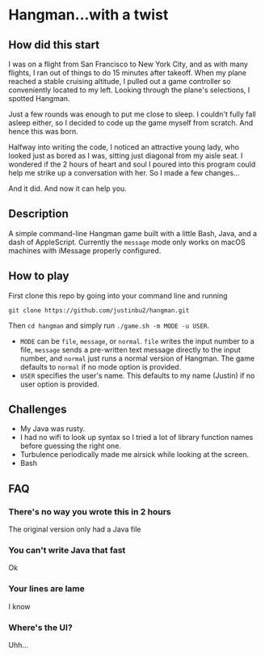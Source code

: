 # Hangman...with a twist

## How did this start
I was on a flight from San Francisco to New York City, and as with many flights, I ran out of things to do 15 minutes after takeoff. When my plane reached a stable cruising altitude, I pulled out a game controller so conveniently located to my left. Looking through the plane's selections, I spotted Hangman.

Just a few rounds was enough to put me close to sleep. I couldn't fully fall asleep either, so I decided to code up the game myself from scratch. And hence this was born.

Halfway into writing the code, I noticed an attractive young lady, who looked just as bored as I was, sitting just diagonal from my aisle seat. I wondered if the 2 hours of heart and soul I poured into this program could help me strike up a conversation with her. So I made a few changes...

And it did. And now it can help you.

## Description
A simple command-line Hangman game built with a little Bash, Java, and a dash of AppleScript. Currently the `message` mode only works on macOS machines with iMessage properly configured.

## How to play
First clone this repo by going into your command line and running

```
git clone https://github.com/justinbu2/hangman.git
```

Then `cd hangman` and simply run `./game.sh -m MODE -u USER`.
* `MODE` can be `file`, `message`, or `normal`. `file` writes the input number to a file, `message` sends a pre-written text message directly to the input number, and `normal` just runs a normal version of Hangman. The game defaults to `normal` if no mode option is provided.
* `USER` specifies the user's name. This defaults to my name (Justin) if no user option is provided.

## Challenges
* My Java was rusty.
* I had no wifi to look up syntax so I tried a lot of library function names before guessing the right one.
* Turbulence periodically made me airsick while looking at the screen.
* Bash

## FAQ

### There's no way you wrote this in 2 hours
The original version only had a Java file

### You can't write Java that fast
Ok

### Your lines are lame
I know

### Where's the UI?
Uhh...
